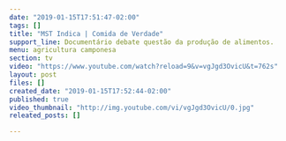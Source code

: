 ```yaml
---
date: "2019-01-15T17:51:47-02:00"
tags: []
title: "MST Indica | Comida de Verdade"
support_line: Documentário debate questão da produção de alimentos.
menu: agricultura camponesa
section: tv
video: "https://www.youtube.com/watch?reload=9&v=vgJgd3OvicU&t=762s"
layout: post
files: []
created_date: "2019-01-15T17:52:44-02:00"
published: true
video_thumbnail: "http://img.youtube.com/vi/vgJgd3OvicU/0.jpg"
releated_posts: []

---
```

